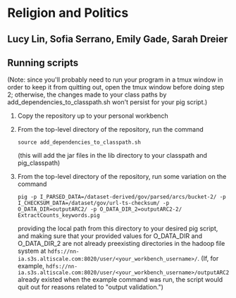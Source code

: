 # Religion and Politics
## Lucy Lin, Sofia Serrano, Emily Gade, Sarah Dreier

## Running scripts

(Note: since you'll probably need to run your program in a tmux window in order to keep it from quitting out, open the tmux window before doing step 2; otherwise, the changes made to your class paths by add_dependencies_to_classpath.sh won't persist for your pig script.)

1. Copy the repository up to your personal workbench

2. From the top-level directory of the repository, run the command

   ```
   source add_dependencies_to_classpath.sh
   ```

   (this will add the jar files in the lib directory to your classpath and pig_classpath)

3. From the top-level directory of the repository, run some variation on the command

   ```
   pig -p I_PARSED_DATA=/dataset-derived/gov/parsed/arcs/bucket-2/ -p I_CHECKSUM_DATA=/dataset/gov/url-ts-checksum/ -p O_DATA_DIR=outputARC2/ -p O_DATA_DIR_2=outputARC2-2/ ExtractCounts_keywords.pig
   ```

   providing the local path from this directory to your desired pig script, and making sure that your provided values for O_DATA_DIR and O_DATA_DIR_2 are not already preexisting directories in the hadoop file system at `hdfs://nn-ia.s3s.altiscale.com:8020/user/<your_workbench_username>/`. (If, for example, `hdfs://nn-ia.s3s.altiscale.com:8020/user/<your_workbench_username>/outputARC2` already existed when the example command was run, the script would quit out for reasons related to "output validation.")

